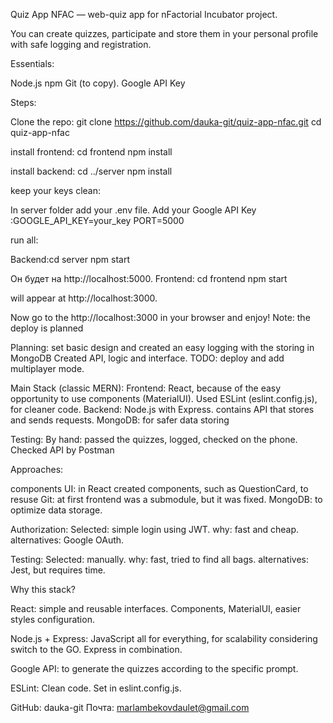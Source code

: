 Quiz App NFAC — web-quiz app for nFactorial Incubator project.

You can create quizzes, participate and store them in your personal profile with  safe logging
and registration.

Essentials:

Node.js
npm 
Git (to copy).
Google API Key 

Steps:

Clone the repo:
git clone https://github.com/dauka-git/quiz-app-nfac.git
cd quiz-app-nfac


install frontend:
cd frontend
npm install


install backend:
cd ../server
npm install


keep your keys clean:

In server folder add your .env file.
Add your Google API Key :GOOGLE_API_KEY=your_key
PORT=5000




run all:

Backend:cd server
npm start

Он будет на http://localhost:5000.
Frontend:
cd frontend
npm start

will appear at http://localhost:3000.

Now go to the  http://localhost:3000 in your browser and enjoy!
Note: the deploy is planned


Planning: 
set basic design and created an easy logging with the storing in MongoDB
Created API, logic and interface.
TODO: deploy and add multiplayer mode.

Main Stack (classic MERN):
Frontend:  React, because of the easy opportunity to use components (MaterialUI). Used ESLint (eslint.config.js), for cleaner code.
Backend: Node.js with Express. contains API that stores and sends requests.
MongoDB: for safer data storing


Testing:
By hand: passed the quizzes, logged, checked on the phone.
Checked API by Postman


Approaches:

components UI: in React created components, such as QuestionCard, to resuse
Git: at first frontend was a submodule, but it was fixed.
MongoDB: to optimize data storage.


Authorization:
Selected: simple login using JWT.
why: fast and cheap.
alternatives: Google OAuth.


Testing:
Selected: manually.
why: fast, tried to find all bags.
alternatives: Jest, but requires time.


Why this stack?

React:
simple and reusable interfaces. Components, MaterialUI, easier styles configuration.


Node.js + Express:
JavaScript all for everything, for scalability considering switch to the GO.
Express in combination.


Google API:
to generate the quizzes according to the specific prompt.


ESLint:
Clean code. Set in eslint.config.js.


GitHub: dauka-git
Почта: marlambekovdaulet@gmail.com

